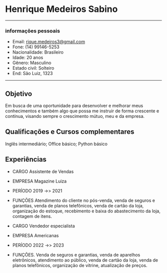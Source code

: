 # Henrique Medeiros Sabino 
---

### informações pessoais
- Email: rique.medeiros3@gmail.com
- Fone: (14) 99146-5253
- Nacionalidade: Brasileiro 
- Idade: 20 anos 
- Gênero: Masculino
- Estado civil: Solteiro
- End: São Luiz, 1323

---

## Objetivo

Em busca de uma oportunidade para desenvolver e melhorar meus
conhecimentos e também algo que possa me instruir de forma crescente e 
contínua, visando sempre o crescimento mútuo, meu e da empresa. 


## Qualificações e Cursos complementares

Inglês intermediário; Office básico; Python básico



## Experiências

- CARGO            Assistente de Vendas
- EMPRESA          Magazine Luiza
- PERÍODO          2019 ->> 2021
- FUNÇÕES          Atendimento do cliente no pós-venda, venda de seguros e garantias, 
                   venda de planos telefônicos, venda de cartão da loja, organização do estoque, 
                   recebimento e baixa do abastecimento da loja, contagem de itens.




- CARGO            Vendedor especialista
- EMPRESA          Americanas
- PERÍODO          2022 ->> 2023
- FUNÇÕES.         Venda de seguros e garantias, venda de aparelhos eletrônicos,
                   atendimento ao público, venda de cartão da loja, venda de planos telefônicos,
                   organização de vitrine, atualização de preços.

